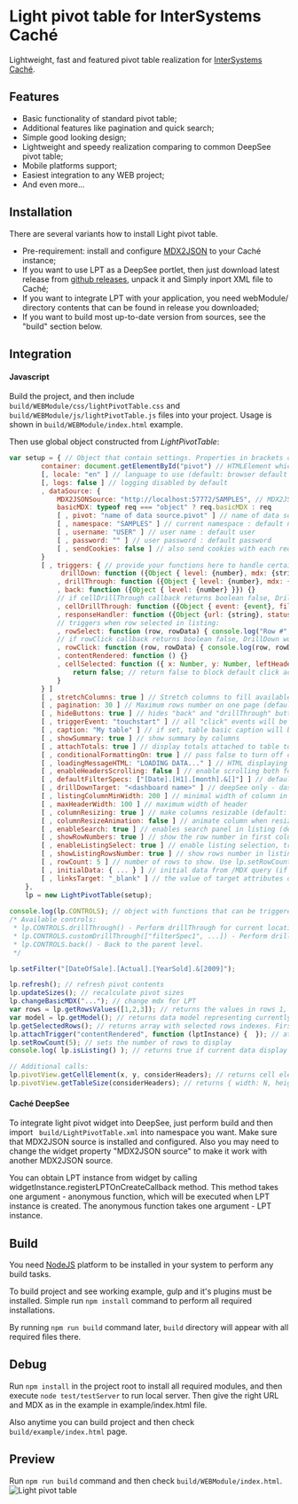 Light pivot table for InterSystems Caché
====================

Lightweight, fast and featured pivot table realization for
[InterSystems Caché](http://www.intersystems.com).

## Features
<ul>
    <li>Basic functionality of standard pivot table;</li>
    <li>Additional features like pagination and quick search;</li>
    <li>Simple good looking design;</li>
    <li>Lightweight and speedy realization comparing to common DeepSee pivot table;</li>
    <li>Mobile platforms support;</li>
    <li>Easiest integration to any WEB project;</li>
    <li>And even more...</li>
</ul>

## Installation

There are several variants how to install Light pivot table.
+ Pre-requirement: install and configure [MDX2JSON](https://github.com/intersystems-ru/Cache-MDX2JSON) to your Caché instance;
+ If you want to use LPT as a DeepSee portlet, then just download latest release from [github releases](https://github.com/intersystems-ru/LightPivotTable/releases), unpack it and Simply inport XML file to Caché;
+ If you want to integrate LPT with your application, you need webModule/ directory contents that can be found in release you downloaded;
+ If you want to build most up-to-date version from sources, see the "build" section below.

## Integration

#### Javascript

Build the project, and then include <code>build/WEBModule/css/lightPivotTable.css</code> and
<code>build/WEBModule/js/lightPivotTable.js</code> files into your project. Usage is shown in
<code>build/WEBModule/index.html</code> example.

Then use global object constructed from <i>LightPivotTable</i>:
```js
var setup = { // Object that contain settings. Properties in brackets can be missed.
        container: document.getElementById("pivot") // HTMLElement which will contain table.
        [, locale: "en" ] // language to use (default: browser default or "en")
        [, logs: false ] // logging disabled by default
        , dataSource: {
            MDX2JSONSource: "http://localhost:57772/SAMPLES", // MDX2JSON server address
            basicMDX: typeof req === "object" ? req.basicMDX : req
            [ , pivot: "name of data source.pivot" ] // name of data source to apply pivot rules
            [ , namespace: "SAMPLES" ] // current namespace : default namespace
            [ , username: "USER" ] // user name : default user
            [ , password: "" ] // user password : default password
            [ , sendCookies: false ] // also send cookies with each request to server
        }
        [ , triggers: { // provide your functions here to handle certain events
             drillDown: function ({Object { level: {number}, mdx: {string} }}) {}
            , drillThrough: function ({Object { level: {number}, mdx: {string} }}) {}
            , back: function ({Object { level: {number} }}) {}
            // if cellDrillThrough callback returns boolean false, DrillThrough won't be performed.
            , cellDrillThrough: function ({Object { event: {event}, filters: {string[]}, cellData: {object} }}) {}
            , responseHandler: function ({Object {url: {string}, status: {number}}}) {}
            // triggers when row selected in listing:
            , rowSelect: function (row, rowData) { console.log("Row #", row, rowData); }
            // if rowClick callback returns boolean false, DrillDown won't be performed.
            , rowClick: function (row, rowData) { console.log(row, rowData); }
            , contentRendered: function () {}
            , cellSelected: function ({ x: Number, y: Number, leftHeaderColumnsNumber: Number, topHeaderRowsNumber: Number }) {
                return false; // return false to block default click action
            }
        } ]
        [ , stretchColumns: true ] // Stretch columns to fill available container space
        [ , pagination: 30 ] // Maximum rows number on one page (default: 200, turn off: 0)
        [ , hideButtons: true ] // hides "back" and "drillThrough" buttons
        [ , triggerEvent: "touchstart" ] // all "click" events will be replaced by this event
        [ , caption: "My table" ] // if set, table basic caption will be replaced by this text
        [ , showSummary: true ] // show summary by columns
        [ , attachTotals: true ] // display totals attached to table top header
        [ , conditionalFormattingOn: true ] // pass false to turn off conditional formatting
        [ , loadingMessageHTML: "LOADING DATA..." ] // HTML displaying during data load
        [ , enableHeadersScrolling: false ] // enable scrolling both for table and headers. Useful for mobile devices.
        [ , defaultFilterSpecs: ["[Date].[H1].[month].&[]"] ] // default filters array
        [ , drillDownTarget: "<dashboard name>" ] // deepSee only - dashboard to open
        [ , listingColumnMinWidth: 200 ] // minimal width of column in listing
        [ , maxHeaderWidth: 100 ] // maximum width of header
        [ , columnResizing: true ] // make columns resizable (default: true)
        [ , columnResizeAnimation: false ] // animate column when resizing
        [ , enableSearch: true ] // enables search panel in listing (default: true)
        [ , showRowNumbers: true ] // show the row number in first column
        [ , enableListingSelect: true ] // enable listing selection, true by default
        [ , showListingRowsNumber: true ] // show rows number in listing and tables if paginated
        [ , rowCount: 5 ] // number of rows to show. Use lp.setRowCount(N) to change rowCount. Manual lp.refresh() needed to apply.
        [ , initialData: { ... } ] // initial data from /MDX query (if present, in MDX2JSON format). Pivot won't request /MDX first time if initial data set. Check twice that dataSource.basicMDX is consistent with the data in this option.
        [ , linksTarget: "_blank" ] // the value of target attributes on all the links on light pivot
    },
    lp = new LightPivotTable(setup);
    
console.log(lp.CONTROLS); // object with functions that can be triggered to control pivot table:
/* Available controls:
 * lp.CONTROLS.drillThrough() - Perform drillThrough for current location.
 * lp.CONTROLS.customDrillThrough(["filterSpec1", ...]) - Perform drillThrough with filters.
 * lp.CONTROLS.back() - Back to the parent level.
 */

lp.setFilter("[DateOfSale].[Actual].[YearSold].&[2009]");

lp.refresh(); // refresh pivot contents
lp.updateSizes(); // recalculate pivot sizes
lp.changeBasicMDX("..."); // change mdx for LPT
var rows = lp.getRowsValues([1,2,3]); // returns the values in rows 1, 2, 3
var model = lp.getModel(); // returns data model representing currently rendered data set
lp.getSelectedRows(); // returns array with selected rows indexes. First row have index 1.
lp.attachTrigger("contentRendered", function (lptInstance) {  }); // attaches trigger during runtime
lp.setRowCount(5); // sets the number of rows to display
console.log( lp.isListing() ); // returns true if current data display is listing

// Additional calls:
lp.pivotView.getCellElement(x, y, considerHeaders); // returns cell element by given coordinates
lp.pivotView.getTableSize(considerHeaders); // returns { width: N, height: M }
```

#### Caché DeepSee

To integrate light pivot widget into DeepSee, just perform build and then import <code>
build/LightPivotTable.xml</code> into namespace you want. Make sure that MDX2JSON source is
installed and configured. Also you may need to change the widget property "MDX2JSON source" to make
it work with another MDX2JSON source.

You can obtain LPT instance from widget by calling widgetInstance.registerLPTOnCreateCallback method.
This method takes one argument - anonymous function, which will be executed when LPT instance is created.
The anonymous function takes one argument - LPT instance.

## Build

You need [NodeJS](http://nodejs.org/) platform to be installed in your system to perform any build
tasks.

To build project and see working example, gulp and it's plugins must be installed. Simple run 
<code>npm install</code> command to perform all required installations.

By running <code>npm run build</code> command later, <code>build</code> directory will appear with 
all required files there.

## Debug

Run <code>npm install</code> in the project root to
install all required modules, and then execute <code>node test/testServer</code> to run local
server. Then give the right URL and MDX as in the example in example/index.html file.

Also anytime you can build project and then check <code>build/example/index.html</code> page. 

## Preview

Run <code>npm run build</code> command and then check <code>build/WEBModule/index.html</code>.
![Light pivot table](https://cloud.githubusercontent.com/assets/4989256/5821832/b73c880c-a0d7-11e4-8458-832329b1c48a.png)
